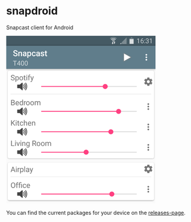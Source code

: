 # snapdroid

Snapcast client for Android

![Snapcast for Android](https://raw.githubusercontent.com/badaix/snapcast/master/doc/snapcast_android_scaled.png)

You can find the current packages for your device on the [releases-page](https://github.com/badaix/snapdroid/releases).
